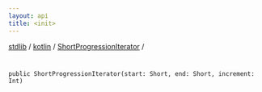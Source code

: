 ```yaml
---
layout: api
title: <init>
---
```

[stdlib](../../index.md) / [kotlin](../index.md) / [ShortProgressionIterator](index.md) / [<init>](_init_.md)

# <init>

```
public ShortProgressionIterator(start: Short, end: Short, increment: Int)
```
